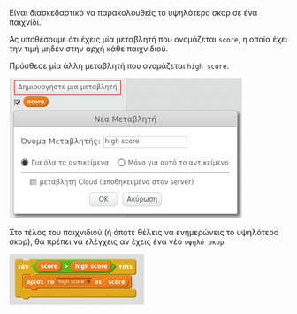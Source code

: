 Είναι διασκεδαστικό να παρακολουθείς το υψηλότερο σκορ σε ένα παιχνίδι.

Ας υποθέσουμε ότι έχεις μία μεταβλητή που ονομάζεται `score`, η οποία έχει την τιμή μηδέν στην αρχή κάθε παιχνιδιού.

Πρόσθεσε μία άλλη μεταβλητή που ονομάζεται `high score`.

![στιγμιότυπο οθόνης](images/make-high-score-variable.png)

Στο τέλος του παιχνιδιού (ή όποτε θέλεις να ενημερώνεις το υψηλότερο σκορ), θα πρέπει να ελέγχεις αν έχεις ένα νέο `υψηλό σκορ`.

![στιγμιότυπο οθόνης](images/check-for-high-score.png)
